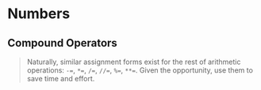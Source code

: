 # Numbers

## Compound Operators

> Naturally, similar assignment forms exist for the rest of arithmetic operations: `-=`, `*=`, `/=`, `//=`, `%=`, `**=`. Given the opportunity, use them to save time and effort.



